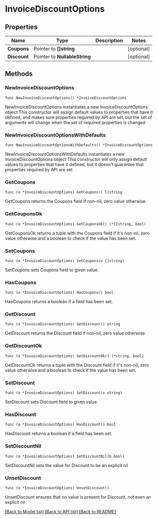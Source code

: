 # InvoiceDiscountOptions

## Properties

Name | Type | Description | Notes
------------ | ------------- | ------------- | -------------
**Coupons** | Pointer to **[]string** |  | [optional] 
**Discount** | Pointer to **NullableString** |  | [optional] 

## Methods

### NewInvoiceDiscountOptions

`func NewInvoiceDiscountOptions() *InvoiceDiscountOptions`

NewInvoiceDiscountOptions instantiates a new InvoiceDiscountOptions object
This constructor will assign default values to properties that have it defined,
and makes sure properties required by API are set, but the set of arguments
will change when the set of required properties is changed

### NewInvoiceDiscountOptionsWithDefaults

`func NewInvoiceDiscountOptionsWithDefaults() *InvoiceDiscountOptions`

NewInvoiceDiscountOptionsWithDefaults instantiates a new InvoiceDiscountOptions object
This constructor will only assign default values to properties that have it defined,
but it doesn't guarantee that properties required by API are set

### GetCoupons

`func (o *InvoiceDiscountOptions) GetCoupons() []string`

GetCoupons returns the Coupons field if non-nil, zero value otherwise.

### GetCouponsOk

`func (o *InvoiceDiscountOptions) GetCouponsOk() (*[]string, bool)`

GetCouponsOk returns a tuple with the Coupons field if it's non-nil, zero value otherwise
and a boolean to check if the value has been set.

### SetCoupons

`func (o *InvoiceDiscountOptions) SetCoupons(v []string)`

SetCoupons sets Coupons field to given value.

### HasCoupons

`func (o *InvoiceDiscountOptions) HasCoupons() bool`

HasCoupons returns a boolean if a field has been set.

### GetDiscount

`func (o *InvoiceDiscountOptions) GetDiscount() string`

GetDiscount returns the Discount field if non-nil, zero value otherwise.

### GetDiscountOk

`func (o *InvoiceDiscountOptions) GetDiscountOk() (*string, bool)`

GetDiscountOk returns a tuple with the Discount field if it's non-nil, zero value otherwise
and a boolean to check if the value has been set.

### SetDiscount

`func (o *InvoiceDiscountOptions) SetDiscount(v string)`

SetDiscount sets Discount field to given value.

### HasDiscount

`func (o *InvoiceDiscountOptions) HasDiscount() bool`

HasDiscount returns a boolean if a field has been set.

### SetDiscountNil

`func (o *InvoiceDiscountOptions) SetDiscountNil(b bool)`

 SetDiscountNil sets the value for Discount to be an explicit nil

### UnsetDiscount
`func (o *InvoiceDiscountOptions) UnsetDiscount()`

UnsetDiscount ensures that no value is present for Discount, not even an explicit nil

[[Back to Model list]](../README.md#documentation-for-models) [[Back to API list]](../README.md#documentation-for-api-endpoints) [[Back to README]](../README.md)


